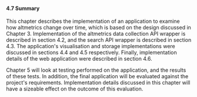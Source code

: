 #### 4.7 Summary

This chapter describes the implementation of an application to examine how altmetrics change over time, which is based on the design discussed in Chapter 3. Implementation of the altmetrics data collection API wrapper is described in section 4.2, and the search API wrapper is described in section 4.3. The application's visualisation and storage implementations were discussed in sections 4.4 and 4.5 respectively. Finally, implementation details of the web application were described in section 4.6.

Chapter 5 will look at testing performed on the application, and the results of these tests. In addition, the final application will be evaluated against the project's requirements. Implementation details discussed in this chapter will have a sizeable effect on the outcome of this evaluation.